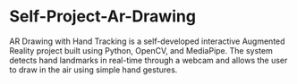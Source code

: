 # Self-Project-Ar-Drawing
AR Drawing with Hand Tracking is a self-developed interactive Augmented Reality project built using Python, OpenCV, and MediaPipe. The system detects hand landmarks in real-time through a webcam and allows the user to draw in the air using simple hand gestures.
